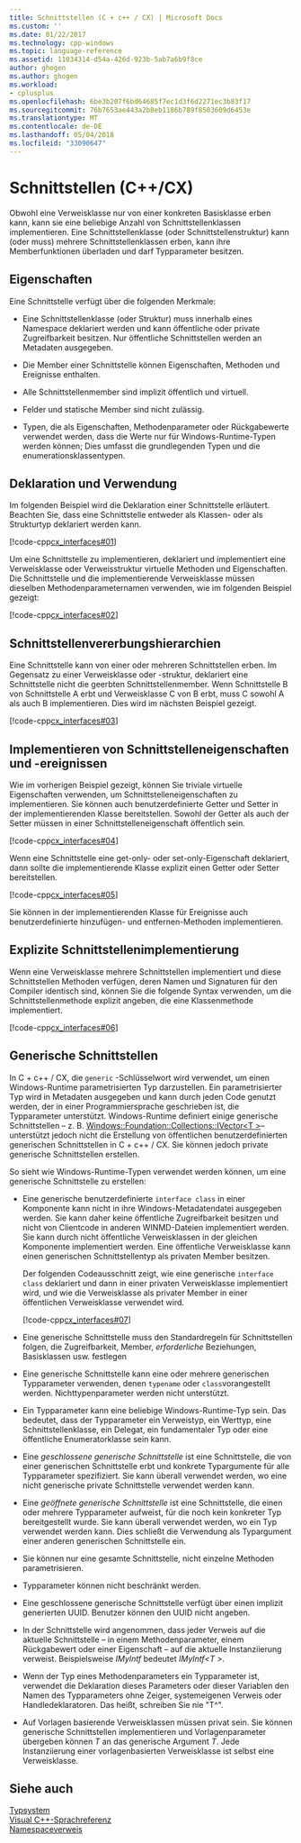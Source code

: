 ```yaml
---
title: Schnittstellen (C + c++ / CX) | Microsoft Docs
ms.custom: ''
ms.date: 01/22/2017
ms.technology: cpp-windows
ms.topic: language-reference
ms.assetid: 11034314-d54a-426d-923b-5ab7a6b9f8ce
author: ghogen
ms.author: ghogen
ms.workload:
- cplusplus
ms.openlocfilehash: 6be3b207f6bd64685f7ec1d3f6d2271ec3b83f17
ms.sourcegitcommit: 76b7653ae443a2b8eb1186b789f8503609d6453e
ms.translationtype: MT
ms.contentlocale: de-DE
ms.lasthandoff: 05/04/2018
ms.locfileid: "33090647"
---
```

# <a name="interfaces-ccx"></a>Schnittstellen (C++/CX)
Obwohl eine Verweisklasse nur von einer konkreten Basisklasse erben kann, kann sie eine beliebige Anzahl von Schnittstellenklassen implementieren. Eine Schnittstellenklasse (oder Schnittstellenstruktur) kann (oder muss) mehrere Schnittstellenklassen erben, kann ihre Memberfunktionen überladen und darf Typparameter besitzen.  
  
## <a name="characteristics"></a>Eigenschaften  
 Eine Schnittstelle verfügt über die folgenden Merkmale:  
  
-   Eine Schnittstellenklasse (oder Struktur) muss innerhalb eines Namespace deklariert werden und kann öffentliche oder private Zugreifbarkeit besitzen. Nur öffentliche Schnittstellen werden an Metadaten ausgegeben.  
  
-   Die Member einer Schnittstelle können Eigenschaften, Methoden und Ereignisse enthalten.  
  
-   Alle Schnittstellenmember sind implizit öffentlich und virtuell.  
  
-   Felder und statische Member sind nicht zulässig.  
  
-   Typen, die als Eigenschaften, Methodenparameter oder Rückgabewerte verwendet werden, dass die Werte nur für Windows-Runtime-Typen werden können; Dies umfasst die grundlegenden Typen und die enumerationsklassentypen.  
  
## <a name="declaration-and-usage"></a>Deklaration und Verwendung  
 Im folgenden Beispiel wird die Deklaration einer Schnittstelle erläutert. Beachten Sie, dass eine Schnittstelle entweder als Klassen- oder als Strukturtyp deklariert werden kann.  
  
 [!code-cpp[cx_interfaces#01](../cppcx/codesnippet/CPP/interfacestest/class1.h#01)]  
  
 Um eine Schnittstelle zu implementieren, deklariert und implementiert eine Verweisklasse oder Verweisstruktur virtuelle Methoden und Eigenschaften. Die Schnittstelle und die implementierende Verweisklasse müssen dieselben Methodenparameternamen verwenden, wie im folgenden Beispiel gezeigt:  
  
 [!code-cpp[cx_interfaces#02](../cppcx/codesnippet/CPP/interfacestest/class1.h#02)]  
  
## <a name="interface-inheritance-hierarchies"></a>Schnittstellenvererbungshierarchien  
 Eine Schnittstelle kann von einer oder mehreren Schnittstellen erben. Im Gegensatz zu einer Verweisklasse oder -struktur, deklariert eine Schnittstelle nicht die geerbten Schnittstellenmember. Wenn Schnittstelle B von Schnittstelle A erbt und Verweisklasse C von B erbt, muss C sowohl A als auch B implementieren. Dies wird im nächsten Beispiel gezeigt.  
  
 [!code-cpp[cx_interfaces#03](../cppcx/codesnippet/CPP/interfacestest/class1.h#03)]  
  
## <a name="implementing-interface-properties-and-events"></a>Implementieren von Schnittstelleneigenschaften und -ereignissen  
 Wie im vorherigen Beispiel gezeigt, können Sie triviale virtuelle Eigenschaften verwenden, um Schnittstelleneigenschaften zu implementieren. Sie können auch benutzerdefinierte Getter und Setter in der implementierenden Klasse bereitstellen.  Sowohl der Getter als auch der Setter müssen in einer Schnittstelleneigenschaft öffentlich sein.  
  
 [!code-cpp[cx_interfaces#04](../cppcx/codesnippet/CPP/interfacestest/class1.h#04)]  
  
 Wenn eine Schnittstelle eine get-only- oder set-only-Eigenschaft deklariert, dann sollte die implementierende Klasse explizit einen Getter oder Setter bereitstellen.  
  
 [!code-cpp[cx_interfaces#05](../cppcx/codesnippet/CPP/interfacestest/class1.h#05)]  
  
 Sie können in der implementierenden Klasse für Ereignisse auch benutzerdefinierte hinzufügen- und entfernen-Methoden implementieren.  
  
## <a name="explicit-interface-implementation"></a>Explizite Schnittstellenimplementierung  
 Wenn eine Verweisklasse mehrere Schnittstellen implementiert und diese Schnittstellen Methoden verfügen, deren Namen und Signaturen für den Compiler identisch sind, können Sie die folgende Syntax verwenden, um die Schnittstellenmethode explizit angeben, die eine Klassenmethode implementiert.  
  
 [!code-cpp[cx_interfaces#06](../cppcx/codesnippet/CPP/interfacestest/class1.h#06)]  
  
## <a name="generic-interfaces"></a>Generische Schnittstellen  
 In C + c++ / CX, die `generic` -Schlüsselwort wird verwendet, um einen Windows-Runtime parametrisierten Typ darzustellen. Ein parametrisierter Typ wird in Metadaten ausgegeben und kann durch jeden Code genutzt werden, der in einer Programmiersprache geschrieben ist, die Typparameter unterstützt. Windows-Runtime definiert einige generische Schnittstellen – z. B. [Windows::Foundation::Collections::IVector\<T >](Windows::Foundation::Collections::IVector)– unterstützt jedoch nicht die Erstellung von öffentlichen benutzerdefinierten generischen Schnittstellen in C + c++ / CX. Sie können jedoch private generische Schnittstellen erstellen.  
  
 So sieht wie Windows-Runtime-Typen verwendet werden können, um eine generische Schnittstelle zu erstellen:  
  
-   Eine generische benutzerdefinierte `interface class` in einer Komponente kann nicht in ihre Windows-Metadatendatei ausgegeben werden. Sie kann daher keine öffentliche Zugreifbarkeit besitzen und nicht von Clientcode in anderen WINMD-Dateien implementiert werden. Sie kann durch nicht öffentliche Verweisklassen in der gleichen Komponente implementiert werden. Eine öffentliche Verweisklasse kann einen generischen Schnittstellentyp als privaten Member besitzen.  
  
     Der folgenden Codeausschnitt zeigt, wie eine generische `interface class` deklariert und dann in einer privaten Verweisklasse implementiert wird, und wie die Verweisklasse als privater Member in einer öffentlichen Verweisklasse verwendet wird.  
  
     [!code-cpp[cx_interfaces#07](../cppcx/codesnippet/CPP/interfacestest/class1.h#07)]  
  
-   Eine generische Schnittstelle muss den Standardregeln für Schnittstellen folgen, die Zugreifbarkeit, Member, *erforderliche* Beziehungen, Basisklassen usw. festlegen  
  
-   Eine generische Schnittstelle kann eine oder mehrere generischen Typparameter verwenden, denen `typename` oder `class`vorangestellt werden. Nichttypenparameter werden nicht unterstützt.  
  
-   Ein Typparameter kann eine beliebige Windows-Runtime-Typ sein. Das bedeutet, dass der Typparameter ein Verweistyp, ein Werttyp, eine Schnittstellenklasse, ein Delegat, ein fundamentaler Typ oder eine öffentliche Enumeratorklasse sein kann.  
  
-   Eine *geschlossene generische Schnittstelle* ist eine Schnittstelle, die von einer generischen Schnittstelle erbt und konkrete Typargumente für alle Typparameter spezifiziert. Sie kann überall verwendet werden, wo eine nicht generische private Schnittstelle verwendet werden kann.  
  
-   Eine *geöffnete generische Schnittstelle* ist eine Schnittstelle, die einen oder mehrere Typparameter aufweist, für die noch kein konkreter Typ bereitgestellt wurde. Sie kann überall verwendet werden, wo ein Typ verwendet werden kann. Dies schließt die Verwendung als Typargument einer anderen generischen Schnittstelle ein.  
  
-   Sie können nur eine gesamte Schnittstelle, nicht einzelne Methoden parametrisieren.  
  
-   Typparameter können nicht beschränkt werden.  
  
-   Eine geschlossene generische Schnittstelle verfügt über einen implizit generierten UUID. Benutzer können den UUID nicht angeben.  
  
-   In der Schnittstelle wird angenommen, dass jeder Verweis auf die aktuelle Schnittstelle – in einem Methodenparameter, einem Rückgabewert oder einer Eigenschaft – auf die aktuelle Instanziierung verweist. Beispielsweise *IMyIntf* bedeutet *IMyIntf\<T >*.  
  
-   Wenn der Typ eines Methodenparameters ein Typparameter ist, verwendet die Deklaration dieses Parameters oder dieser Variablen den Namen des Typparameters ohne Zeiger, systemeigenen Verweis oder Handledeklaratoren. Das heißt, schreiben Sie nie "T^".  
  
-   Auf Vorlagen basierende Verweisklassen müssen privat sein. Sie können generische Schnittstellen implementieren und Vorlagenparameter übergeben können *T* an das generische Argument *T*. Jede Instanziierung einer vorlagenbasierten Verweisklasse ist selbst eine Verweisklasse.  
  
## <a name="see-also"></a>Siehe auch  
 [Typsystem](../cppcx/type-system-c-cx.md)   
 [Visual C++-Sprachreferenz](../cppcx/visual-c-language-reference-c-cx.md)   
 [Namespaceverweis](../cppcx/namespaces-reference-c-cx.md)